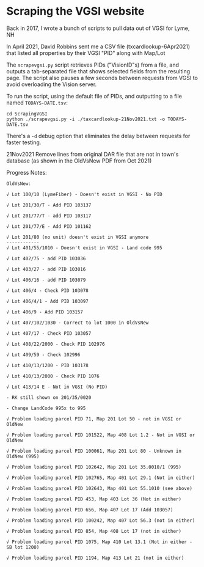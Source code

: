# Scraping the VGSI website

Back in 2017, I wrote a bunch of scripts to pull data out of VGSI for Lyme, NH

In April 2021, David Robbins sent me a CSV file (txcardlookup-6Apr2021) that listed all properties by their VGSI "PID" along with Map/Lot

The `scrapevgsi.py` script retrieves PIDs ("VisionID"s) from a file, and outputs a tab-separated file that shows selected fields from the resulting page.
The script also pauses a few seconds between requests from VGSI to avoid overloading the Vision server.

To run the script, using the default file of PIDs, and outputting to a file named `TODAYS-DATE.tsv`:

```
cd ScrapingVGSI
python ./scrapevgsi.py -i ./taxcardlookup-21Nov2021.txt -o TODAYS-DATE.tsv
```

There's a `-d` debug option that eliminates the delay between requests for faster testing.

21Nov2021
Remove lines from original DAR file that are not in town's database
(as shown in the OldVsNew PDF from Oct 2021)

Progress Notes:
```
OldVsNew:

√ Lot 100/10 (LymeFiber) - Doesn't exist in VGSI - No PID

√ Lot 201/30/T - Add PID 103137

√ Lot 201/77/T - add PID 103117

√ Lot 201/77/E - Add PID 101162

√ Lot 201/80 (no unit) doesn't exist in VGSI anymore 
------------
√ Lot 401/55/1010 - Doesn't exist in VGSI - Land code 995

√ Lot 402/75 - add PID 103036

√ Lot 403/27 - add PID 103016

√ Lot 406/16 - add PID 103079

√ Lot 406/4 - Check PID 103078

√ Lot 406/4/1 - Add PID 103097

√ Lot 406/9 - Add PID 103157

√ Lot 407/102/1030 - Correct to lot 1000 in OldVsNew

√ Lot 407/17 - Check PID 103057	

√ Lot 408/22/2000 - Check PID 102976

√ Lot 409/59 - Check 102996

√ Lot 410/13/1200 - PID 103178

√ Lot 410/13/2000 - Check PID 1076

√ Lot 413/14 E - Not in VGSI (No PID)

- RK still shown on 201/35/0020

- Change LandCode 995x to 995

√ Problem loading parcel PID 71, Map 201 Lot 50 - not in VGSI or OldNew

√ Problem loading parcel PID 101522, Map 408 Lot 1.2 - Not in VGSI or OldNew

√ Problem loading parcel PID 100061, Map 201 Lot 80 - Unknown in OldNew (995)

√ Problem loading parcel PID 102642, Map 201 Lot 35.0010/1 (995)

√ Problem loading parcel PID 102765, Map 401 Lot 29.1 (Not in either)

√ Problem loading parcel PID 102643, Map 401 Lot 55.1010 (see above)

√ Problem loading parcel PID 453, Map 403 Lot 36 (Not in either)

√ Problem loading parcel PID 656, Map 407 Lot 17 (Add 103057)

√ Problem loading parcel PID 100242, Map 407 Lot 56.3 (not in either)

√ Problem loading parcel PID 854, Map 408 Lot 17 (not in either)

√ Problem loading parcel PID 1075, Map 410 Lot 13.1 (Not in either - SB lot 1200)

√ Problem loading parcel PID 1194, Map 413 Lot 21 (not in either)
```
